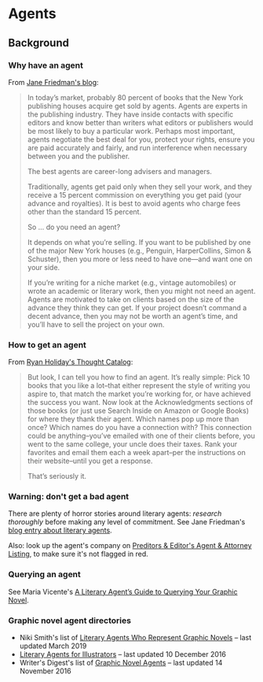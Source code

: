 # Agents

## Background

### Why have an agent

From [Jane Friedman's blog](https://janefriedman.com/find-literary-agent/):

> In today’s market, probably 80 percent of books that the New York publishing houses acquire get sold by agents. Agents are experts in the publishing industry. They have inside contacts with specific editors and know better than writers what editors or publishers would be most likely to buy a particular work. Perhaps most important, agents negotiate the best deal for you, protect your rights, ensure you are paid accurately and fairly, and run interference when necessary between you and the publisher.
> 
> The best agents are career-long advisers and managers.
> 
> Traditionally, agents get paid only when they sell your work, and they receive a 15 percent commission on everything you get paid (your advance and royalties). It is best to avoid agents who charge fees other than the standard 15 percent.
> 
> So … do you need an agent?
> 
> It depends on what you’re selling. If you want to be published by one of the major New York houses (e.g., Penguin, HarperCollins, Simon & Schuster), then you more or less need to have one—and want one on your side.
> 
> If you’re writing for a niche market (e.g., vintage automobiles) or wrote an academic or literary work, then you might not need an agent. Agents are motivated to take on clients based on the size of the advance they think they can get. If your project doesn’t command a decent advance, then you may not be worth an agent’s time, and you’ll have to sell the project on your own.

### How to get an agent

From [Ryan Holiday's Thought Catalog](http://thoughtcatalog.com/ryan-holiday/2014/07/how-to-get-a-book-agent/):

> But look, I can tell you how to find an agent. It’s really simple: Pick 10 books that you like a lot–that either represent the style of writing you aspire to, that match the market you’re working for, or have achieved the success you want. Now look at the Acknowledgments sections of those books (or just use Search Inside on Amazon or Google Books) for where they thank their agent. Which names pop up more than once? Which names do you have a connection with? This connection could be anything–you’ve emailed with one of their clients before, you went to the same college, your uncle does their taxes. Rank your favorites and email them each a week apart–per the instructions on their website–until you get a response.
> 
> That’s seriously it.

### Warning: don't get a bad agent

There are plenty of horror stories around literary agents: *research thoroughly* before making any level of commitment. See Jane Friedman's [blog entry about literary agents](https://janefriedman.com/find-literary-agent/).

Also: look up the agent's company on [Preditors & Editor's Agent & Attorney Listing](http://pred-ed.com/peala.ht), to make sure it's not flagged in red.

### Querying an agent

See Maria Vicente's [A Literary Agent’s Guide to Querying Your Graphic Novel](http://www.creatorresource.com/a-literary-agents-guide-to-querying-your-graphic-novel/).

### Graphic novel agent directories

* Niki Smith's list of [Literary Agents Who Represent Graphic Novels](http://niki-smith.com/about/graphic-novel-agents/) – last updated March 2019
* [Literary Agents for Illustrators](https://illustratoragents.wordpress.com/) – last updated 10 December 2016
* Writer's Digest's list of [Graphic Novel Agents](http://www.writersdigest.com/editor-blogs/guide-to-literary-agents/graphic-novel-agents) – last updated 14 November 2016
